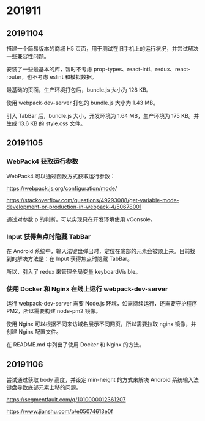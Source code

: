# 201911

## 20191104

搭建一个简易版本的商城 H5 页面，用于测试在旧手机上的运行状况，并尝试解决一些兼容性问题。

安装了一些最基本的库，暂时不考虑 prop-types、react-intl、redux、react-router，也不考虑 eslint 和模拟数据。

最基础的页面，生产环境打包后，bundle.js 大小为 128 KB。

使用 webpack-dev-server 打包的 bundle.js 大小为 1.43 MB。

引入 TabBar 后，bundle.js 大小，开发环境为 1.64 MB，生产环境为 175 KB。并生成 13.6 KB 的 style.css 文件。

## 20191105

### WebPack4 获取运行参数

WebPack4 可以通过函数方式获取运行参数：

https://webpack.js.org/configuration/mode/

https://stackoverflow.com/questions/49293088/get-variable-mode-development-or-production-in-webpack-4/50678001

通过对参数 p 的判断，可以实现只在开发环境使用 vConsole。

### Input 获得焦点时隐藏 TabBar

在 Android 系统中，输入法键盘弹出时，定位在底部的元素会被顶上来。目前找到的解决方法是：在 Input 获得焦点时隐藏 TabBar。

所以，引入了 redux 来管理全局变量 keyboardVisible。

### 使用 Docker 和 Nginx 在线上运行 webpack-dev-server

运行 webpack-dev-server 需要 Node.js 环境，如需持续运行，还需要守护程序 PM2，所以需要构建 node-pm2 镜像。

使用 Nginx 可以根据不同来访域名展示不同网页，所以需要拉取 nginx 镜像，并创建 Nginx 配置文件。

在 README.md 中列出了使用 Docker 和 Nginx 的方法。

## 20191106

尝试通过获取 body 高度，并设定 min-height 的方式来解决 Android 系统输入法键盘导致底部元素上移的问题。

https://segmentfault.com/q/1010000012361207

https://www.jianshu.com/p/e05074613e0f
